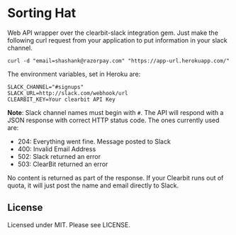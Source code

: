 # Sorting Hat

Web API wrapper over the clearbit-slack integration gem. Just make the following curl
request from your application to put information in your slack channel.

    curl -d "email=shashank@razorpay.com" "https://app-url.herokuapp.com/"

The environment variables, set in Heroku are:

    SLACK_CHANNEL="#signups"
    SLACK_URL=http://slack.com/webhook/url
    CLEARBIT_KEY=Your clearbit API Key

**Note**: Slack channel names must begin with `#`.
The API will respond with a JSON response with correct HTTP status code. The ones currently used are:

- 204: Everything went fine. Message posted to Slack
- 400: Invalid Email Address
- 502: Slack returned an error
- 503: ClearBit returned an error

No content is returned as part of the response. If your Clearbit runs out of quota, it will just post the name and email directly to Slack.

## License
Licensed under MIT. Please see LICENSE.
